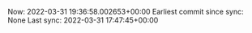 Now: 2022-03-31 19:36:58.002653+00:00 Earliest commit since sync: None Last sync: 2022-03-31 17:47:45+00:00
